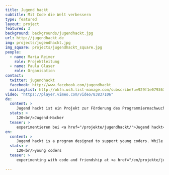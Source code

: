 ```yaml
---
title: Jugend hackt
subtitle: Mit Code die Welt verbessern
type: featured
layout: project
featured: 3
background: backgrounds/jugendhackt.jpg
url: http://jugendhackt.de
img: projects/jugendhackt.jpg
img_square: projects/jugendhackt_square.jpg
people:
  - name: Maria Reimer
    role: Projektleitung
  - name: Paula Glaser
    role: Organisation
contact:
  twitter: jugendhackt
  facebook: http://www.facebook.com/jugendhackt
  mailinglist: http://okfn.us5.list-manage.com/subscribe?u=929f1e07936386d34833e20d1&id=47735af82e
video: "https://player.vimeo.com/video/83837106"
de:
  content: >
     Jugend hackt ist ein Projekt zur Förderung des Programmiernachwuchses. Während Wettbewerbe wie "Jugend musiziert" und "Jugend forscht" seit Jahrzehnten etabliert sind, finden junge Talente aus dem Bereich der Softwareentwicklung keinen Platz in den staatlichen geförderten Initiativen. Seit 2013 veranstaltet die Open Knowledge Foundation jährlich "Jugend hackt", einen inzwischen erfolgreich etablierten Hackathon für Jugendliche aus ganz Deutschland. Dort bauen sie mit Hilfe von offenen Daten neue Anwendungen, realisieren Hardwareprojekte und können ihre technischen Fähigkeiten unter Gleichgesinnten ausleben. Dabei werden die Jugendlichen von ehrenamtlichen Mentor/innen (z.B. erfahrenen Softwareentwickler/innen und Wissenschaftler/innen) begleitet. Gemeinsam tüfteln sie an Prototypen, digitalen Werkzeugen und Konzepten für ihre Vision einer besseren Gesellschaft.
  stats: >
     120<br/>Jugend-Hacker
  teaser: >
     experimentieren bei <a href="/projekte/jugendhackt/">Jugend hackt</a> mit Code und Freundschaft.
en:
  content: >
     Jugend hackt is a program designed to support young coders. While competitions such as ‘Jugend musiziert’ (music) and ‘Jugend forscht’ (science) have been established in Germany for decades, there are very few opportunities for young talents in the area of software development. To fill this void, Open Knowledge Foundation Deutschland e.V.  and the project "mediale pfade" started to organize Jugend hackt in 2013. Since then it has become a successful and well-established hackathon for young coders from all over Germany. “Improving the world, code by code” – that is the slogan of Jugend hackt. Together with like-minded peers, its participants use open data to work on prototypes, digital tools, and concepts in order to contribute to their vision of a better society. Voluntary mentors with technical expertise guide them through this process. It is the goal of Jugend hackt to empower young coders in their technical skills and to show them the creative and political opportunities for applying these skills. 
  stats: >
     120<br/>young coders
  teaser: >
     experimenting with code and friendship at <a href="/en/projekte/jugendhackt/">Jugend hackt</a>.
     
---
```


